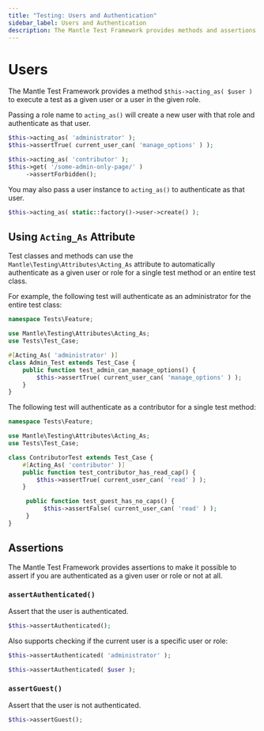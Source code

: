 ```yaml
---
title: "Testing: Users and Authentication"
sidebar_label: Users and Authentication
description: The Mantle Test Framework provides methods and assertions for testing users and authentication.
---
```


# Users

The Mantle Test Framework provides a method `$this->acting_as( $user )` to
execute a test as a given user or a user in the given role.

Passing a role name to `acting_as()` will create a new user with that role and
authenticate as that user.

```php
$this->acting_as( 'administrator' );
$this->assertTrue( current_user_can( 'manage_options' ) );
```

```php
$this->acting_as( 'contributor' );
$this->get( '/some-admin-only-page/' )
     ->assertForbidden();
```

You may also pass a user instance to `acting_as()` to authenticate as that user.

```php
$this->acting_as( static::factory()->user->create() );
```

## Using `Acting_As` Attribute

Test classes and methods can use the `Mantle\Testing\Attributes\Acting_As`
attribute to automatically authenticate as a given user or role for a single
test method or an entire test class.

For example, the following test will authenticate as an administrator for the
entire test class:

```php
namespace Tests\Feature;

use Mantle\Testing\Attributes\Acting_As;
use Tests\Test_Case;

#[Acting_As( 'administrator' )]
class Admin_Test extends Test_Case {
    public function test_admin_can_manage_options() {
        $this->assertTrue( current_user_can( 'manage_options' ) );
    }
}
```

The following test will authenticate as a contributor for a single test method:

```php
namespace Tests\Feature;

use Mantle\Testing\Attributes\Acting_As;
use Tests\Test_Case;

class ContributorTest extends Test_Case {
    #[Acting_As( 'contributor' )]
    public function test_contributor_has_read_cap() {
        $this->assertTrue( current_user_can( 'read' ) );
    }

     public function test_guest_has_no_caps() {
          $this->assertFalse( current_user_can( 'read' ) );
     }
}
```

## Assertions

The Mantle Test Framework provides assertions to make it possible to assert if
you are authenticated as a given user or role or not at all.

### `assertAuthenticated()`

Assert that the user is authenticated.

```php
$this->assertAuthenticated();
```

Also supports checking if the current user is a specific user or role:

```php
$this->assertAuthenticated( 'administrator' );

$this->assertAuthenticated( $user );
```

### `assertGuest()`

Assert that the user is not authenticated.

```php
$this->assertGuest();
```